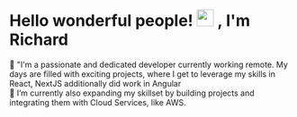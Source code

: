 # Hello wonderful people! <img src="https://raw.githubusercontent.com/MartinHeinz/MartinHeinz/master/wave.gif" width="30px"> , I'm Richard
🔭 "I'm a passionate and dedicated developer currently working remote. My days are filled with exciting projects, where I get to leverage my skills in React, NextJS additionally did work in Angular <br>
🌱 I’m currently also expanding my skillset by building projects and integrating them with Cloud Services, like AWS. <br>


   
 


